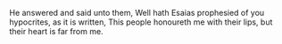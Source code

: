 He answered and said unto them, Well hath Esaias prophesied of you hypocrites, as it is written, This people honoureth me with their lips, but their heart is far from me.
